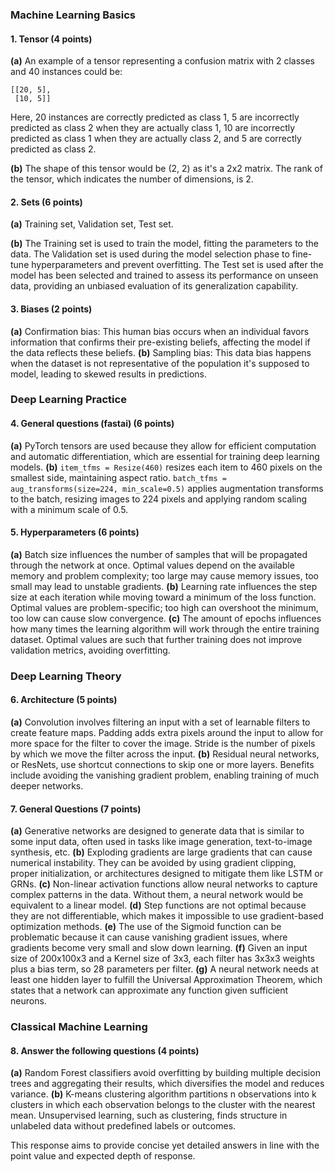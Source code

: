 ### Machine Learning Basics

#### 1. Tensor (4 points)
**(a)** An example of a tensor representing a confusion matrix with 2 classes and 40 instances could be: 
```
[[20, 5],
 [10, 5]]
```
Here, 20 instances are correctly predicted as class 1, 5 are incorrectly predicted as class 2 when they are actually class 1, 10 are incorrectly predicted as class 1 when they are actually class 2, and 5 are correctly predicted as class 2.

**(b)** The shape of this tensor would be (2, 2) as it's a 2x2 matrix. The rank of the tensor, which indicates the number of dimensions, is 2.

#### 2. Sets (6 points)
**(a)** Training set, Validation set, Test set.

**(b)** The Training set is used to train the model, fitting the parameters to the data. The Validation set is used during the model selection phase to fine-tune hyperparameters and prevent overfitting. The Test set is used after the model has been selected and trained to assess its performance on unseen data, providing an unbiased evaluation of its generalization capability.

#### 3. Biases (2 points)
**(a)** Confirmation bias: This human bias occurs when an individual favors information that confirms their pre-existing beliefs, affecting the model if the data reflects these beliefs.
**(b)** Sampling bias: This data bias happens when the dataset is not representative of the population it's supposed to model, leading to skewed results in predictions.

### Deep Learning Practice

#### 4. General questions (fastai) (6 points)
**(a)** PyTorch tensors are used because they allow for efficient computation and automatic differentiation, which are essential for training deep learning models.
**(b)** `item_tfms = Resize(460)` resizes each item to 460 pixels on the smallest side, maintaining aspect ratio. `batch_tfms = aug_transforms(size=224, min_scale=0.5)` applies augmentation transforms to the batch, resizing images to 224 pixels and applying random scaling with a minimum scale of 0.5.

#### 5. Hyperparameters (6 points)
**(a)** Batch size influences the number of samples that will be propagated through the network at once. Optimal values depend on the available memory and problem complexity; too large may cause memory issues, too small may lead to unstable gradients.
**(b)** Learning rate influences the step size at each iteration while moving toward a minimum of the loss function. Optimal values are problem-specific; too high can overshoot the minimum, too low can cause slow convergence.
**(c)** The amount of epochs influences how many times the learning algorithm will work through the entire training dataset. Optimal values are such that further training does not improve validation metrics, avoiding overfitting.

### Deep Learning Theory

#### 6. Architecture (5 points)
**(a)** Convolution involves filtering an input with a set of learnable filters to create feature maps. Padding adds extra pixels around the input to allow for more space for the filter to cover the image. Stride is the number of pixels by which we move the filter across the input.
**(b)** Residual neural networks, or ResNets, use shortcut connections to skip one or more layers. Benefits include avoiding the vanishing gradient problem, enabling training of much deeper networks.

#### 7. General Questions (7 points)
**(a)** Generative networks are designed to generate data that is similar to some input data, often used in tasks like image generation, text-to-image synthesis, etc.
**(b)** Exploding gradients are large gradients that can cause numerical instability. They can be avoided by using gradient clipping, proper initialization, or architectures designed to mitigate them like LSTM or GRNs.
**(c)** Non-linear activation functions allow neural networks to capture complex patterns in the data. Without them, a neural network would be equivalent to a linear model.
**(d)** Step functions are not optimal because they are not differentiable, which makes it impossible to use gradient-based optimization methods.
**(e)** The use of the Sigmoid function can be problematic because it can cause vanishing gradient issues, where gradients become very small and slow down learning.
**(f)** Given an input size of 200x100x3 and a Kernel size of 3x3, each filter has 3x3x3 weights plus a bias term, so 28 parameters per filter.
**(g)** A neural network needs at least one hidden layer to fulfill the Universal Approximation Theorem, which states that a network can approximate any function given sufficient neurons.

### Classical Machine Learning

#### 8. Answer the following questions (4 points)
**(a)** Random Forest classifiers avoid overfitting by building multiple decision trees and aggregating their results, which diversifies the model and reduces variance.
**(b)** K-means clustering algorithm partitions n observations into k clusters in which each observation belongs to the cluster with the nearest mean. Unsupervised learning, such as clustering, finds structure in unlabeled data without predefined labels or outcomes.

This response aims to provide concise yet detailed answers in line with the point value and expected depth of response.
